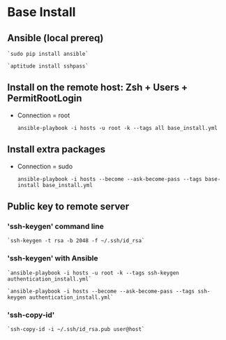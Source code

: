 Base Install
============


Ansible (local prereq)
----------------------

	`sudo pip install ansible`

	`aptitude install sshpass`


Install on the remote host: Zsh + Users + PermitRootLogin
---------------------------------------------------------
  - Connection = root

	`ansible-playbook -i hosts -u root -k --tags all base_install.yml`


Install extra packages
----------------------
  - Connection = sudo

	`ansible-playbook -i hosts --become --ask-become-pass --tags base-install base_install.yml`


Public key to remote server
---------------------------

### 'ssh-keygen' command line

	`ssh-keygen -t rsa -b 2048 -f ~/.ssh/id_rsa`


### 'ssh-keygen' with Ansible

	`ansible-playbook -i hosts -u root -k --tags ssh-keygen authentication_install.yml`

	`ansible-playbook -i hosts --become --ask-become-pass --tags ssh-keygen authentication_install.yml`


### 'ssh-copy-id'

	`ssh-copy-id -i ~/.ssh/id_rsa.pub user@host`
